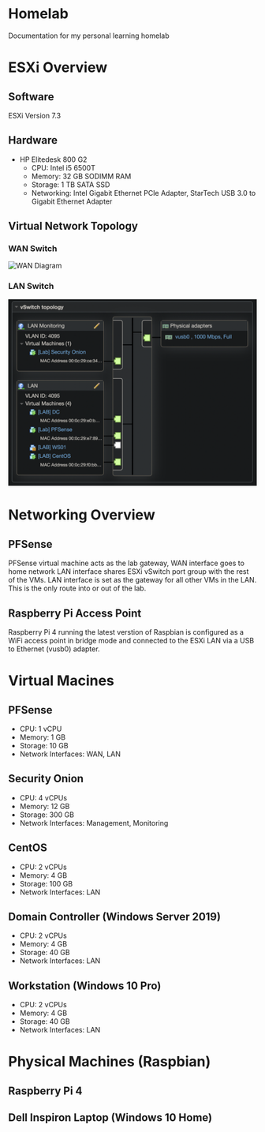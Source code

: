 # Homelab
Documentation for my personal learning homelab

# ESXi Overview

## Software
ESXi Version 7.3

## Hardware
- HP Elitedesk 800 G2
	- CPU: Intel i5 6500T
	- Memory: 32 GB SODIMM RAM
	- Storage: 1 TB SATA SSD
	- Networking: Intel Gigabit Ethernet PCIe Adapter, StarTech USB 3.0 to Gigabit Ethernet Adapter

## Virtual Network Topology

### WAN Switch
![WAN 
Diagram](https://github.com/cb549/Homelab/raw/main/ESXi/Diagrams/vSwitch0.png)

### LAN Switch
![LAN](https://github.com/cb549/Homelab/raw/main/ESXi/Diagrams/LAN.png)

# Networking Overview

## PFSense

PFSense virtual machine acts as the lab gateway, WAN interface goes to home network LAN interface shares 
ESXi vSwitch port group with the rest of the VMs. LAN interface is set as the gateway for all other VMs in the LAN. This is the only route into or out of the lab. 

## Raspberry Pi Access Point

Raspberry Pi 4 running the latest verstion of Raspbian is configured as a WiFi access point in bridge mode and connected to the ESXi LAN via a USB to Ethernet (vusb0) adapter.

# Virtual Macines
## PFSense
- CPU: 1 vCPU
- Memory: 1 GB
- Storage: 10 GB
- Network Interfaces: WAN, LAN 

## Security Onion
- CPU: 4 vCPUs
- Memory: 12 GB
- Storage: 300 GB
- Network Interfaces: Management, Monitoring

## CentOS
- CPU: 2 vCPUs
- Memory: 4 GB
- Storage: 100 GB
- Network Interfaces: LAN

## Domain Controller (Windows Server 2019)
- CPU: 2 vCPUs
- Memory: 4 GB
- Storage: 40 GB
- Network Interfaces: LAN

## Workstation (Windows 10 Pro)
- CPU: 2 vCPUs
- Memory: 4 GB
- Storage: 40 GB
- Network Interfaces: LAN

# Physical Machines (Raspbian)
## Raspberry Pi 4

## Dell Inspiron Laptop (Windows 10 Home)

